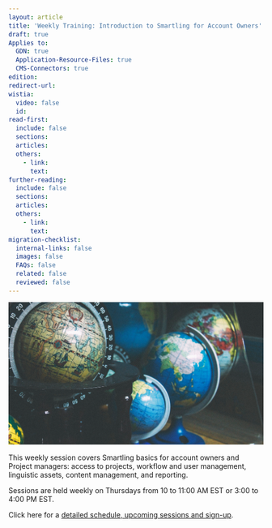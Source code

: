 ```yaml
---
layout: article
title: 'Weekly Training: Introduction to Smartling for Account Owners'
draft: true
Applies to:
  GDN: true
  Application-Resource-Files: true
  CMS-Connectors: true
edition:
redirect-url:
wistia:
  video: false
  id:
read-first:
  include: false
  sections:
  articles:
  others:
    - link:
      text:
further-reading:
  include: false
  sections:
  articles:
  others:
    - link:
      text:
migration-checklist:
  internal-links: false
  images: false
  FAQs: false
  related: false
  reviewed: false
---
```



![](/uploads/versions/ao---x----1497-836x---.png)

This weekly session covers Smartling basics for account owners and Project managers: access to projects, workflow and user management, linguistic assets, content management, and reporting.&nbsp;

Sessions are held weekly on Thursdays from 10 to 11:00 AM EST or 3:00 to 4:00 PM EST.

Click here for a [detailed schedule, upcoming sessions and sign-up](https://attendee.gotowebinar.com/rt/6522134022565190402).
